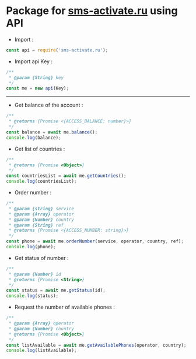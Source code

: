 # Package for [sms-activate.ru](https://sms-activate.ru/) using API


- Import :

```js
const api = require('sms-activate.ru');
```
- Import api Key :
```js
/**
 * @param {String} key 
 */
const me = new api(Key);
```

--- 

- Get balance of the account :
```js
/**
 * @returns {Promise <{ACCESS_BALANCE: number}>}
 */
const balance = await me.balance();
console.log(balance);
```

- Get list of countries :

```js
/**
 * @returns {Promise <Object>}
 */
const countriesList = await me.getCountries();
console.log(countriesList);
```

- Order number :
```js
/**
 * @param {string} service
 * @param {Array} operator
 * @param {Number} country
 * @param {String} ref
 * @returns {Promise <{ACCESS_NUMBER: string}>}
 */
const phone = await me.orderNumber(service, operator, country, ref);
console.log(phone);
```

- Get status of number :
```js
/**
 * @param {Number} id 
 * @returns {Promise <String>}
 */
const status = await me.getStatus(id);
console.log(status);
```

- Request the number of available phones :
```js
/**
 * @param {Array} operator
 * @param {Number} country
 * @returns {Promise <Object>}
 */
const listAvailable = await me.getAvailablePhones(operator, country);
console.log(listAvailable);
```